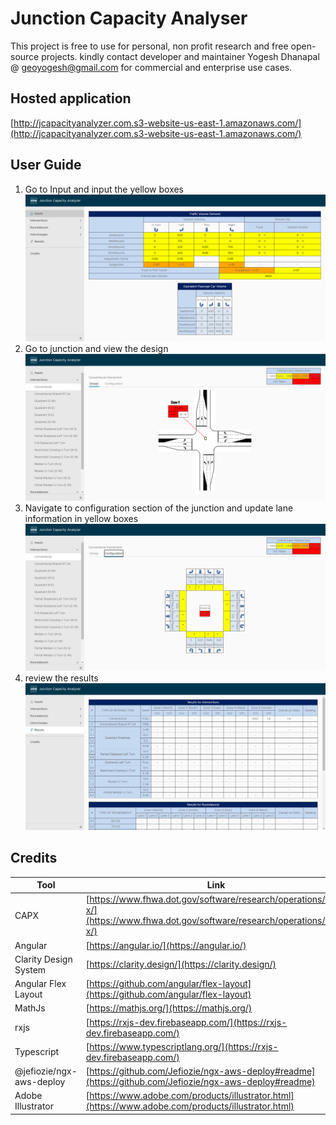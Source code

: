 # Junction Capacity Analyser

This project is free to use for personal, non profit research and free open-source projects. kindly contact developer and maintainer Yogesh Dhanapal @ geoyogesh@gmail.com for commercial and enterprise use cases. 


## Hosted application

[http://jcapacityanalyzer.com.s3-website-us-east-1.amazonaws.com/](http://jcapacityanalyzer.com.s3-website-us-east-1.amazonaws.com/)

## User Guide

1. Go to Input and input the yellow boxes
![Inputt](readme-images/input.PNG)
1. Go to junction and view the design
![Inputt](readme-images/conventinal-junction-design.PNG)
1. Navigate to configuration section of the junction and update lane information in yellow boxes
![Inputt](readme-images/conventinal-junction-configuration.PNG)
1. review the results
![Inputt](readme-images/results.PNG)




## Credits

Tool | Link
------------ | -------------
CAPX | [https://www.fhwa.dot.gov/software/research/operations/cap-x/](https://www.fhwa.dot.gov/software/research/operations/cap-x/)
Angular | [https://angular.io/](https://angular.io/)
Clarity Design System| [https://clarity.design/](https://clarity.design/)
Angular Flex Layout | [https://github.com/angular/flex-layout](https://github.com/angular/flex-layout)
MathJs | [https://mathjs.org/](https://mathjs.org/)
rxjs | [https://rxjs-dev.firebaseapp.com/](https://rxjs-dev.firebaseapp.com/)
Typescript | [https://www.typescriptlang.org/](https://rxjs-dev.firebaseapp.com/)
@jefiozie/ngx-aws-deploy | [https://github.com/Jefiozie/ngx-aws-deploy#readme](https://github.com/Jefiozie/ngx-aws-deploy#readme)
Adobe Illustrator | [https://www.adobe.com/products/illustrator.html](https://www.adobe.com/products/illustrator.html)
